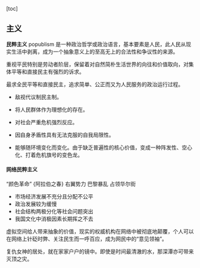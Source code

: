 [toc]


## 主义 
**民粹主义**
popublism
是一种政治哲学或政治语言，基本要素是人民，此人民从现实生活中剥离，成为一个抽象意义上的至高无上的合法性和争议性的来源。

重视平民特别是劳动者阶层，保留着对自然简朴生活世界的向往和价值取向，对集体平等和直接民主有强烈的诉求。

最求全民平等和直接民主，追求简单、公正而又为人民服务的政治运行过程。

+ 敌视代议制民主制。

+ 将人民群体作为理想化的存在。

+ 对社会严重危机强烈反应。

+ 因自身矛盾性具有无法克服的自我局限性。

+ 能够随环境变化而变化。由于缺乏普遍性的核心价值，变成一种阵发性、空心化、打着危机旗号的变色龙。


#### 网络民粹主义
“颜色革命”
{阿拉伯之春}
右翼势力
巴黎暴乱
占领华尔街

+ 市场经济发展不充分且分配不公平
+ 政治发展较为缓慢
+ 社会结构两极分化等社会问题突出
+ 我国文化中消极因素长期挥之不去

虚拟空间给人带来抽象的价值，现实的权威机构在网络中被彻底地颠覆，个人可以在网络上针砭时弊、关注民生而一呼百应，成为网民中的“意见领袖”。




复仇女神的居处，就在家家户户的镜中。即使是时间最清澈的水，那深潭亦可带来灭顶之灾。

















































